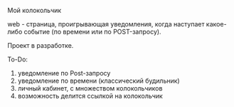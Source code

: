 Мой колокольчик

web - cтраница, проигрывающая уведомления, когда наступает какое-либо событие (по времени или по POST-запросу).

Проект в разработке.

To-Do:
1. уведомление по Post-запросу
2. уведомление по времени (классический будильник)
3. личный кабинет, с множеством колокольчиков
4. возможность делится ссылкой на колокольчик



